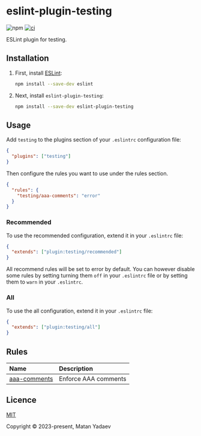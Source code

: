 # eslint-plugin-testing

![npm](https://img.shields.io/npm/v/eslint-plugin-testing)
[![ci](https://github.com/MatanYadaev/eslint-plugin-testing/actions/workflows/ci.yaml/badge.svg?branch=main)](https://github.com/MatanYadaev/eslint-plugin-testing/actions/workflows/ci.yaml)

ESLint plugin for testing.

## Installation

1. First, install [ESLint](https://eslint.org/):

   ```sh
   npm install --save-dev eslint
   ```

2. Next, install `eslint-plugin-testing`:

   ```sh
   npm install --save-dev eslint-plugin-testing
   ```

## Usage

Add `testing` to the plugins section of your `.eslintrc` configuration file:

```json
{
  "plugins": ["testing"]
}
```

Then configure the rules you want to use under the rules section.

```json
{
  "rules": {
    "testing/aaa-comments": "error"
  }
}
```

### Recommended

To use the recommended configuration, extend it in your `.eslintrc` file:

```json
{
  "extends": ["plugin:testing/recommended"]
}
```

All recommend rules will be set to error by default. You can however disable some rules by setting turning them `off` in your `.eslintrc` file or by setting them to `warn` in your `.eslintrc`.

### All

To use the all configuration, extend it in your `.eslintrc` file:

```json
{
  "extends": ["plugin:testing/all"]
}
```

## Rules

<!-- begin auto-generated rules list -->

| Name                                       | Description          |
| :----------------------------------------- | :------------------- |
| [aaa-comments](docs/rules/aaa-comments.md) | Enforce AAA comments |

<!-- end auto-generated rules list -->

## Licence

[MIT](https://github.com/MatanYadaev/eslint-plugin-testing/blob/main/LICENSE)

Copyright &copy; 2023-present, Matan Yadaev 